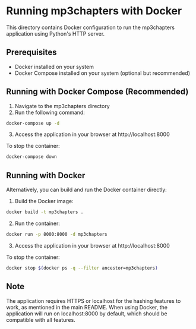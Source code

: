 # Running mp3chapters with Docker

This directory contains Docker configuration to run the mp3chapters application using Python's HTTP server.

## Prerequisites

- Docker installed on your system
- Docker Compose installed on your system (optional but recommended)

## Running with Docker Compose (Recommended)

1. Navigate to the mp3chapters directory
2. Run the following command:

```bash
docker-compose up -d
```

3. Access the application in your browser at http://localhost:8000

To stop the container:

```bash
docker-compose down
```

## Running with Docker

Alternatively, you can build and run the Docker container directly:

1. Build the Docker image:

```bash
docker build -t mp3chapters .
```

2. Run the container:

```bash
docker run -p 8000:8000 -d mp3chapters
```

3. Access the application in your browser at http://localhost:8000

To stop the container:

```bash
docker stop $(docker ps -q --filter ancestor=mp3chapters)
```

## Note

The application requires HTTPS or localhost for the hashing features to work, as mentioned in the main README. When using Docker, the application will run on localhost:8000 by default, which should be compatible with all features. 